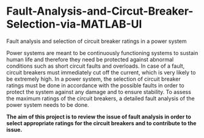 # Fault-Analysis-and-Circut-Breaker-Selection-via-MATLAB-UI
Fault analysis and selection of circuit breaker ratings in a power system


Power systems are meant to be continuously functioning systems to sustain human life and therefore they need be protected against abnormal conditions such as short circuit faults and overloads. In case of a fault, circuit breakers must immediately cut off the current, which is very likely to be extremely high. In a power system, the selection of circuit breaker ratings must be done in accordance with the possible faults in order to protect the system against any damage and to ensure stability.  To assess the maximum ratings of the circuit breakers, a detailed fault analysis of the power system needs to be done.


**The aim of this project is to review the issue of fault analysis in order to select appropriate ratings for the circuit breakers and to contribute to the issue.**
